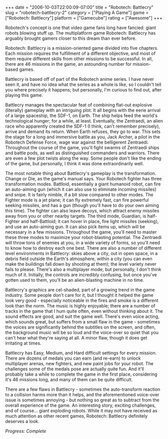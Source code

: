 +++
date = "2006-10-03T22:00:09-07:00"
title = "Robotech: Battlecry"
slug = "robotech-battlecry-2"
category = ["Playing A Game"]
game = ["Robotech: Battlecry"]
platform = ["Gamecube"]
rating = ["Awesome"]
+++

Robotech's concept is one that video game fans long have fancied: giant robots blowing stuff up. The multiplatform game Robotech: Battlecry has arguably brought gamers closer to this dream than ever before.

Robotech: Battlecry is a mission-oriented game divided into five chapters. Each mission requires the fulfillment of a different objective, and most of them require different skills from other missions to be successful. In all, there are 46 missions in the game, an astounding number for mission-based games.

Battlecry is based off of part of the Robotech anime series. I have never seen it, and have no idea what the series as a whole is like, so I couldn't tell you where precisely it happens; but personally, I'm curious to find out, after playing this game.

Battlecry manages the spectacular feat of combining flat-out explosive (literally) gameplay with an intriguing plot. It all begins with the eerie arrival of a large spaceship, the SDF-1, on Earth. The ship helps feed the world's technological hunger; for a while, at least. Eventually, the Zentraedi, an alien race who apparently created the SDF-1 (I think, can't remember precisely), arrive and demand its return. When Earth refuses, they go to war. This sets the stage for a long and immersive battle as you, Jack Archer, a pilot in the Robotech Defense Force, wage war against the belligerent Zentraedi. Throughout the course of the game, you'll fight swarms of Zentraedi ships and battle pods, as well as distinguished commanders and warriors. There are even a few plot twists along the way. Some people don't like the ending of the game, but personally, I think it was done extraordinarily well.

The most notable thing about Battlecry's gameplay is the transformation. Change or Die, as the game's manual says. Your Robotech fighter has three transformation modes. Battloid, essentially a giant humanoid robot, can fire an auto-aiming gun (which it can also use to eliminate incoming missiles) and snipe. It is fairly nimble, if a bit slow compared to other modes. The Fighter mode is a jet plane; it can fly extremely fast, can fire powerful seeking missiles, and has a gun (though you'll have to do your own aiming this time). The fighter can also leave decoys, which attract enemy missiles away from you or other nearby targets. The third mode, Guardian, is half-Fighter and half-Battloid; it can hover in place, fire light missiles (seeking), and use an auto-aiming gun. It can also pick items up, which will be necessary in a few missions. Throughout the game, you'll need to master these three modes to maximize your robot-blasting potential. The Zentraedi will throw tons of enemies at you, in a wide variety of forms, so you'll need to know how to destroy each one best. There are also a number of different level environments in Battlecry: skies above a city, out in open space, in a debris field outside the Earth's atmosphere, within a city (you can even make the buildings fall down by shooting at them); the level variety never fails to please. There's also a multiplayer mode, but personally, I don't think much of it. Initially, the controls are incredibly confusing, but once you've gotten used to them, you'll be an alien-blasting machine in no time.

Battlecry's graphics are cel-shaded, part of a growing trend in the game industry. Some people don't care for it, but I thought it helped the game look very good - especially noticeable in the fires and smoke is a different look than the norm. The music is highly enjoyable; there are a number of tracks in the game that I hum quite often, even without thinking about it. The sound effects are good, and suit the game well. There's even voice acting, which sounds great, but suffers from a small flaw in the game - sometimes the voices are significantly behind the subtitles on the screen, and often, the background music will be so loud and the voice-over so quiet that you can't hear what they're saying at all. A minor flaw, though it does get irritating at times.

Battlecry has Easy, Medium, and Hard difficult settings for every mission. There are dozens of medals you can earn (and re-earn) to unlock multiplayer arenas, new fighters, and new paint jobs for your robot. The challenges some of the medals pose are actually quite fun. And it'll probably take a while to complete the game in the first place, considering it's 46 missions long, and many of them can be quite difficult.

There are a few flaws in Battlecry - sometimes the auto-transform reaction to a collision harms more than it helps, and the aforementioned voice-over issue is sometimes annoying - but nothing so great as to subtract from the overall experience of the game. An interesting story, exciting challenges, and of course... giant exploding robots. While it may not have received as much attention as other recent games, Robotech: Battlecry definitely deserves a look.

<i>Progress: Complete</i>